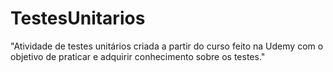 # TestesUnitarios
"Atividade de testes unitários criada a partir do curso feito na Udemy com o objetivo de praticar e adquirir conhecimento sobre os testes."
